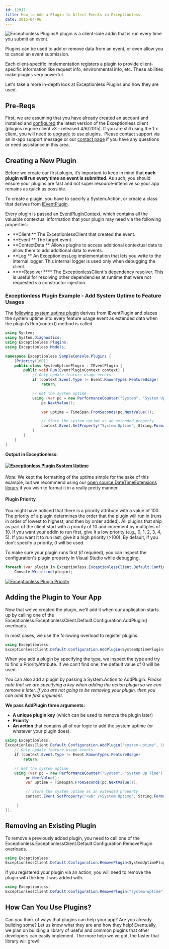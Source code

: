 ```yaml
---
id: 12917
title: How to Add a Plugin to Affect Events in Exceptionless
date: 2015-04-06
---
```

![Exceptionless Plugins](/assets/img/news/plugins-code-featured1.jpg)A plugin is a client-side addin that is run every time you submit an event.

Plugins can be used to add or remove data from an event, or even allow you to cancel an event submission.

Each client-specific implementation registers a plugin to provide client-specific information like request info, environmental info, etc. These abilities make plugins very powerful.

Let's take a more in-depth look at Exceptionless Plugins and how they are used.

<!--more-->

## Pre-Reqs

First, we are assuming that you have already created an account and installed and <a title="Configure Exceptionless" href="http://docs.exceptionless.com/contents/configuration/" target="_blank">configured</a> the latest version of the Exceptionless client (plugins require client v3 - released 4/6/2015). If you are still using the 1.x client, you will need to <a title="Upgrade Exceptionless Client" href="http://docs.exceptionless.com/contents/upgrading/" target="_blank">upgrade</a> to use plugins.  Please contact support via an in-app support message or our <a title="Contact Exceptionless" href="/contact/" target="_blank">contact page</a> if you have any questions or need assistance in this area.

## Creating a New Plugin

Before we create our first plugin, it’s important to keep in mind that **each plugin will run every time an event is submitted**. As such, you should ensure your plugins are fast and not super resource-intensive so your app remains as quick as possible.

To create a plugin, you have to specify a System.Action<EventPluginContext>, or create a class that derives from <a title="Exceptionless IEventPlugin" href="https://github.com/exceptionless/Exceptionless.Net/blob/master/Source/Shared/Plugins/IEventPlugin.cs" target="_blank">IEventPlugin</a>.

Every plugin is passed an <a title="Exceptionless Plugin Contect" href="https://github.com/exceptionless/Exceptionless.Net/blob/master/Source/Shared/Plugins/EventPluginContext.cs" target="_blank">EventPluginContext</a>, which contains all the valuable contextual information that your plugin may need via the following properties:

* **Client
** The ExceptionlessClient that created the event.
* **Event
** The target event.
* **ContextData
** Allows plugins to access additional contextual data to allow them to add additional data to events.
* **Log
** An ExceptionlessLog implementation that lets you write to the internal logger. This internal logger is used only when debugging the client.
* ****Resolver
**** The ExceptionlessClient\`s dependency resolver. This is useful for resolving other dependencies at runtime that were not requested via constructor injection.

### Exceptionless Plugin Example - Add System Uptime to Feature Usages

The <a title="Exceptionless System Uptime Plugin Example" href="https://github.com/exceptionless/Exceptionless.Net/blob/master/Source/Samples/SampleConsole/Plugins/SystemUptimePlugin.cs" target="_blank">following system uptime plugin</a> derives from IEventPlugin and places the system uptime into every feature usage event as extended data when the plugin’s Run(context) method is called.

```cs
using System;
using System.Diagnostics;
using Exceptionless.Plugins;
using Exceptionless.Models;

namespace Exceptionless.SampleConsole.Plugins {
    [Priority(100)]
    public class SystemUptimePlugin : IEventPlugin {
        public void Run(EventPluginContext context) {
            // Only update feature usage events.
            if (context.Event.Type != Event.KnownTypes.FeatureUsage)
                return;

            // Get the system uptime
            using (var pc = new PerformanceCounter("System", "System Up Time")) {
                pc.NextValue();

                var uptime = TimeSpan.FromSeconds(pc.NextValue());

                // Store the system uptime as an extended property.
                context.Event.SetProperty("System Uptime", String.Format("{0} Days {1} Hours {2} Minutes {3} Seconds", uptime.Days, uptime.Hours, uptime.Minutes, uptime.Seconds));
            }
        }
    }
}
```

**Output in Exceptionless:**

#### [![Exceptionless Plugin System Uptime](/assets/img/news/exceptionless-plugin-system-uptime.png)](/assets/exceptionless-plugin-system-uptime.png)

_Note:_ We kept the formatting of the uptime simple for the sake of this example, but we recommend using our <a title="Exceptionless Date Time Extensions Library" href="https://github.com/exceptionless/Exceptionless.DateTimeExtensions" target="_blank">open source DateTimeExtensions library</a> if you wish to format it in a really pretty manner.

#### Plugin Priority

You might have noticed that there is a priority attribute with a value of 100. The priority of a plugin determines the order that the plugin will run in (runs in order of lowest to highest, and then by order added). All plugins that ship as part of the client start with a priority of 10 and increment by multiples of 10. If you want your addin to run first, give it a low priority (e.g., 0, 1, 2, 3, 4, 5). If you want it to run last, give it a high priority (>100). By default, if you don’t specify a priority, 0 will be used.

To make sure your plugin runs first (if required), you can inspect the configuration's plugin property in Visual Studio while debugging.

```cs
foreach (var plugin in Exceptionless.ExceptionlessClient.Default.Configuration.Plugins)
    Console.WriteLine(plugin);
```

[![Exceptionless Plugin Priority](/assets/img/news/exceptionless-plugin-priority.png)](/assets/exceptionless-plugin-priority.png)

## Adding the Plugin to Your App

Now that we've created the plugin, we’ll add it when our application starts up by calling one of the Exceptionless.ExceptionlessClient.Default.Configuration.AddPlugin() overloads.

In most cases, we use the following overload to register plugins:

```cs
using Exceptionless;
ExceptionlessClient.Default.Configuration.AddPlugin<SystemUptimePlugin>();
```

When you add a plugin by specifying the type, we inspect the type and try to find a PriorityAttribute. If we can’t find one, the default value of 0 will be used.

You can also add a plugin by passing a System.Action<EventPluginContext> to AddPlugin.
_Please note that we are specifying a key when adding the action plugin so we can remove it later. If you are not going to be removing your plugin, then you can omit the first argument._

**We pass AddPlugin three arguments:**

* **A unique plugin key** (which can be used to remove the plugin later)
* **Priority**
* **An action** that contains all of our logic to add the system uptime (or whatever your plugin does).

```cs
using Exceptionless;
ExceptionlessClient.Default.Configuration.AddPlugin("system-uptime", 100, context => {
    // Only update feature usage events.
    if (context.Event.Type != Event.KnownTypes.FeatureUsage)
        return;

    // Get the system uptime
    using (var pc = new PerformanceCounter("System", "System Up Time")) {
         pc.NextValue();
         var uptime = TimeSpan.FromSeconds(pc.NextValue());

         // Store the system uptime as an extended property.
         context.Event.SetProperty("<wbr />System Uptime", String.Format("{0} Days {1} Hours {2} Minutes {3} Seconds", uptime.Days, uptime.Hours, uptime.Minutes, uptime.Seconds));

     }
});
```

## Removing an Existing Plugin

To remove a previously added plugin, you need to call one of the Exceptionless.ExceptionlessClient.Default.Configuration.RemovePlugin overloads.

```cs
using Exceptionless;
ExceptionlessClient.Default.Configuration.RemovePlugin<SystemUptimePlugin>();
```

If you registered your plugin via an action, you will need to remove the plugin with the key it was added with.

```cs
using Exceptionless;
ExceptionlessClient.Default.Configuration.RemovePlugin("system-uptime");
```

## How Can You Use Plugins?

Can you think of ways that plugins can help your app? Are you already building some? Let us know what they are and how they help! Eventually, we plan on building a library of useful and common plugins that other developers can easily implement. The more help we've got, the faster that library will grow!
